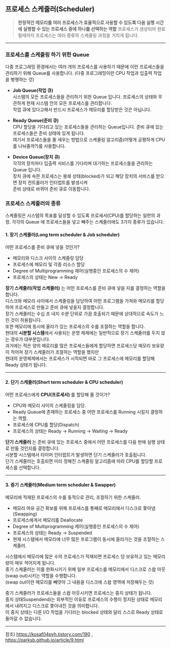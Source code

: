 ## 프로세스 스케줄러(Scheduler)
> **한정적인 메모리를 여러 프로세스가 효율적으로 사용할 수 있도록 다음 실행 시간에 실행할 수 있는 프로세스 중에 하나를 선택하는 역할**
프로세스가 생성되어 완료될때까지 프로세스는 여러 종류의 스케줄링 과정을 거치게 됩니다.
---

### 프로세스를 스케줄링 하기 위한 Queue
다중 프로그래밍 환경에서는 여러 개의 프로세스를 사용하기 때문에 이런 프로세스들을 관리하기 위해 Queue를 사용합니다.
(다중 프로그래밍이란 CPU 작업과 입출력 작업을 병행하는 것)

* **Job Queue(작업 큐)** <br>
시스템의 모든 프로세스들을 관리하기 위한 Queue 입니다. 프로세스의 상태와 무관하게 현재 시스템 안의 모든 프로세스를 관리합니다.<br>
작업 큐에 있다고해서 반드시 프로세스가 메모리를 할당받은 것은 아닙니다.

* **Ready Queue(준비 큐)** <br>
CPU 할당을 기다리고 있는 프로세스들을 관리하는 Queue입니다. 준비 큐에 있는 프로세스들은 준비 상태에 있게 됩니다. <br>
여기서 프로세스들을 줄 세우는 방법으로 스케줄링 알고리즘(어떻게 공평하게 CPU를 나눠줄까?)를 사용합니다.

* **Device Queue(장치 큐)** <br>
각각의 장치마다 입출력 서비스를 기다리며 대기하는 프로세스들을 관리하는 Queue 입니다. <br>
장치 큐에 속한 프로세스는 봉쇄 상태(blocked)가 되고 해당 장치의 서비스를 받으면 장치 컨트롤러가 인터럽트를 발생시켜<br> 준비 상태로 바뀌어 준비 큐로 이동합니다.

### 프로세스 스케줄러의 종류
스케줄링은 시스템의 목표를 달성할 수 있도록 프로세서(CPU)를 할당하는 일련의 과정.
각각의 Queue 에 프로세스들을 넣고 빼주는 스케줄러에도 3가지 종류가 있습니다.

#### 1. 장기 스케줄러(Long term scheduler & Job scheduler) 

어떤 프로세스를 준비 큐에 넣을 것인가? <br>

* 메모리와 디스크 사이의 스케줄링 담당
* 프로세스에 메모리 및 각종 리소스 할당
* Degree of Multiprogramming 제어(실행중인 프로세스의 수 제어)
* 프로세스의 상태는 New -> Ready


**장기 스케줄러(작업 스케줄러)** 는 어떤 프로세스를 준비 큐에 넣을 지를 결정하는 역할을 합니다.<br>
디스크와 메모리 사이에서 스케줄링을 담당하여 어떤 프로그램을 가져와 메모리를 할당하여 프로세스로 만들고 준비 큐에 넣을지 결정합니다.<br>
장기 스케줄러는 수십 초 내지 수분 단위로 가끔 호출되기 때문에 상대적으로 속도가 느린 것이 허용됩니다.<br>
또한 메모리에 동시에 올라가 있는 프로세스의 수를 조절하는 역할을 합니다.<br>
현대의 **시분할 시스템**에서 사용되는 운영 체제에는 일반적으로 장기 스케줄러를 두지 않는 경우가 대부분입니다.<br>
과거에는 적은 양의 메로리를 많은 프로세스들에게 할당하면 프로세스당 메모리 보유량이 적어져 장기 스케줄러가 조절하는 역할을 했지만<br>
현대의 운영체제에서는 프로세스가 시작되면 바로 그 프로세스에 메모리를 할당해 Ready 상태가 됩니다.<br>
   
---

#### 2. 단기 스케줄러(Short term scheduler & CPU scheduler)

어떤 프로세스에게 **CPU(프로세서)** 를 할당해 줄 것이가? <br>

* CPU와 메모리 사이의 스케줄링을 담당.
* Ready Queue에 존재하는 프로세스 중 어떤 프로세스를 Running 시킬지 결정하는 역할.
* 프로세스에 CPU를 할당(Dispatch)
* 프로세스의 상태는 Ready -> Running -> Waiting -> Ready


**단기 스케줄러** 는 준비 큐에 있는 프로세스 중에서 어떤 프로세스를 다음 번에 실행 상태로 만들 것인지를 결정합니다. <br>
시분할 시스템에서 타이머 인터럽트가 발생하면 단기 스케줄러가 호출됩니다.<br>
단기 스케줄러는 호출되면 미리 정해진 스케줄링 알고리즘에 따라 CPU를 할당할 프로세스를 선택합니다.<br>

---

#### 3. 중기 스케줄러(Medium term scheduler & Swapper)

메모리에 적재된 프로세스의 수를 동적으로 관리, 조절하기 위한 스케줄러.<br>

* 메모리 여유 공간 확보를 위해 프로세스를 통째로 메모리에서 디스크로 쫓아냄(Swapping)<br>
* 프로세스에게서 메모리를 Deallocate<br>
* Degree of Multiprogramming 제어(실행중인 프로세스의 수 제어)<br>
* 프로세스의 상태는 Ready -> Suspended<br>
* 현재 시스템에서 메모리에 너무 많은 프로그램이 동시에 올라가는 것을 조절하는 스케줄러.<br>


시스템에서 메모리에 많은 수의 프로세스가 적재되면 프로세스 당 보유하고 있는 메모리량이 매우 적어지게 됩니다.<br>
중기 스케줄러는 이를 완화시키기 위해 일부 프로세스를 메모리에서 디스크로 스왑 아웃(swap out)시키는 역할을 수행합니다.<br>
(swap out이란 메모리를 빼앗아 그 내용을 디스크에 스왑 영역에 저장해두는 것)<br>

중기 스케줄러가 프로세스들을 스왑 아웃시키면 프로세스는 중지 상태가 됩니다.<br>
중지 상태Suspendend)는 외부적인 이유로 프로세스의 수행이 정지된 상태로 메모리에서 내려지고 디스크로 쫓아내진 것을 의미합니다.<br>
이 중지 상태는 다른 I/O 작업을 기다리는 blocked 상태와 달리 스스로 Ready 상태로 돌아갈 수 없습니다. <br>

----

 
참조) https://kosaf04pyh.tistory.com/190 , https://parksb.github.io/article/9.html
